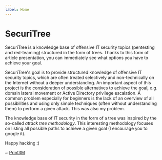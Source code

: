 ```yaml
---
label: Home
---
```


# SecuriTree

SecuriTree is a knowledge base of offensive IT security topics (pentesting and red-teaming) structured in the form of trees. Thanks to this form of article presentation, you can immediately see what options you have to achieve your goal.

SecuriTree's goal is to provide structured knowledge of offensive IT security topics, which are often treated selectively and non-technically on the Internet without a deeper understanding. An important aspect of this project is the consideration of possible alternatives to achieve the goal, e.g. domain lateral movement or Active Directory privilege escalation. A common problem especially for beginners is the lack of an overview of all possibilities and using only simple techniques (often without understanding them) to perform a given attack. This was also my problem.

The knowledge base of IT security in the form of a tree was inspired by the so-called _attack tree methodology_. This interesting methodology focuses on listing all possible paths to achieve a given goal (I encourage you to google it).

Happy hacking :)

~ [Print3M](https://github.com/Print3M/securitree)
